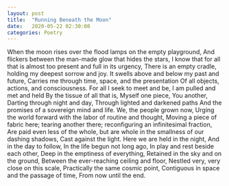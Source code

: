 ```yaml
---
layout: post
title:  "Running Beneath the Moon"
date:   2020-05-22 02:30:00
categories: Poetry
---
```


When the moon rises over the flood lamps on the empty playground,
And flickers between the man-made glow that hides the stars,
I know that for all that is almost too present and full in its urgency,
There is an empty cradle, holding my deepest sorrow and joy.
It swells above and below my past and future,
Carries me through time, space, and the presentation
Of all objects, actions, and consciousness.
For all I seek to meet and be,
I am pulled and met and held
By the tissue of all that is,
Myself one piece,
You another,
Darting through night and day,
Through lighted and darkened paths
And the promises of a sovereign mind and life.
We, the people grown now,
Urging the world forward with the labor of routine and thought,
Moving a piece of fabric here; tearing another there; reconfiguring an infinitesimal fraction,
Are paid even less of the whole, but are whole in the smallness of our dashing shadows,
Cast against the light.
Here we are held in the night,
And in the day to follow,
In the life begun not long ago,
In play and rest beside each other,
Deep in the emptiness of everything,
Retained in the sky and on the ground,
Between the ever-reaching ceiling and floor,
Nestled very, very close on this scale,
Practically the same cosmic point,
Contiguous in space and the passage of time,
From now until the end.

